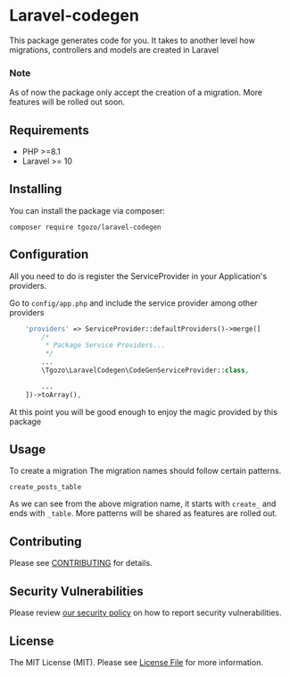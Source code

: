 # Laravel-codegen

This package generates code for you. It takes to another level how migrations, controllers and models are created in Laravel

### Note

As of now the package only accept the creation of a migration. More features will be rolled out soon.

## Requirements
- PHP >=8.1
- Laravel >= 10

## Installing

You can install the package via composer:

```shell
composer require tgozo/laravel-codegen
```

## Configuration

All you need to do is register the ServiceProvider in your Application's providers.

Go to `config/app.php` and include the service provider among other providers

``` php
    'providers' => ServiceProvider::defaultProviders()->merge([
        /*
         * Package Service Providers...
         */
        ...
        \Tgozo\LaravelCodegen\CodeGenServiceProvider::class,

        ...
    ])->toArray(),
```

At this point you will be good enough to enjoy the magic provided by this package

## Usage

To create a migration
The migration names should follow certain patterns.

```
create_posts_table
```
As we can see from the above migration name, it starts with `create_` and ends with `_table`. More patterns will be shared as features are rolled out.

## Contributing

Please see [CONTRIBUTING](contributing.md) for details.

## Security Vulnerabilities

Please review [our security policy](security.md) on how to report security vulnerabilities.

## License

The MIT License (MIT). Please see [License File](license.md) for more information.
